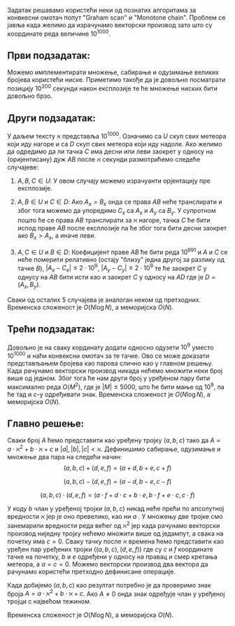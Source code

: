 ﻿Задатак решавамо користећи неки од познатих алгоритама за конвкесни омотач попут "Graham scan" и "Monotone chain". Проблем се јавља када желимо да израчунамо векторски производ зато што су кoординате реда величине $10^{1000}$.

## Први подзадатак:
Можемо имплементирати множење, сабирање и одузимање великих бројева користећи ниске. Приметимо такође да је довољно посматрати позицију $10^{200}$ секунди након експлозије те ће множење ниских бити довољно брзо.

## Други подзадатак:
У даљем тексту $\aleph$ представља $10^{1000}$. Означимо са $U$ скуп свих метеора који иду нагоре и са $D$ скуп свих метеора који иду надоле. Ако желимо да одредимо да ли тачка $C$ има десни или леви заокрет у односу на (оријентисану) дуж $AB$ после $\aleph$ секунди размотрићемо следеће случајеве: 

1.  $A,B,C\in U$: У овом случају можемо израчуанти орјентацију пре експлозије. 

2. $A,B\in U$ и $C\in D$: Ако $A_x=B_x$ онда се права $AB$ неће транслирати и због тога можемо да упоредимо $C_x$ са $A_x$ и $A_y$ са $B_y$. У супротном пошто ће се права $AB$ транслирати за $\aleph$ нагоре, тачка $C$ ће бити испод праве $AB$ после експлозије па ће због тога бити десни заокрет ако $B_x>A_x$, а иначе леви.

3. $A,C\in U$ и $B\in D$: Коефицијент праве $AB$ ће бити реда $10^{991}$ и $A$ и $C$ се неће померити релативно (остају "близу" једна другој за разлику од тачке $B$), $|A_x-C_x| \leq 2\cdot 10^9$, $|A_y-C_y| \leq 2\cdot 10^9$ те ће заокрет $C$ у однусу на $AB$ бити исти као и заокрет $C$ у односу на $AD$ где је $D=(A_x,B_y)$.

Сваки од осталих 5 случајева је аналоган неком од претходних. Временска сложеност је $О(N \log N)$, а меморијска $O(N)$.

## Трећи подзадатак:
Довољно је на сваку кординату додати односно одузети $10^9$ уместо $10^{1000}$ и наћи конвексни омотач за те тачке. Ово се може доказати представљањем бројева као парова слично као у главном решењу. Када рачунамо векторски производ никада нећемо 
множити неки број више од једном. Због тога ће нам други број у уређеном пару бити максимално реда $О(M^2)$, где је $|M| \leq 5000$, што ће бити мање од $10^9$, па ће тад и $c$-у одређивати знак. Временска сложеност је $О(N \log N)$, а меморијска $O(N)$.

## Главно решење:
Сваки број $A$ ћемо представити као уређену тројку $(a,b,c)$ тако да $A = a\cdot \aleph ^2 + b \cdot \aleph + c$ и $|a|,|b|,|c| < \aleph$. Дефинишимо сабирање, одузимање и множење два пара на следећи начин:
 $$(a,b,c) + (d,e,f) = (a + d, b+e, c+f)$$
 
$$(a,b,c) - (d,e,f) = (a-d, b-e, c-f)$$

$$(a,b,c)\cdot (d,e,f) = (a\cdot f + d\cdot c + b \cdot e, b\cdot f + e\cdot c, c \cdot f)$$

У коду $b$ члан у уређеној тројки $(a,b,c)$ никад неће прећи по апсолутној вредности $\aleph$ јер је оно превелико, као ни $a$ . У множењу две тројке смо занемарили вредности реда већег од $\aleph ^2$ јер када рачунамо векторски производ ниједну тројку нећемо множити више од једампут, а свака на почетку има $c = 0$.  Сваку тачку после $\aleph$ времена ћемо представити као уређен пар уређених тројки $((a,b,c),(d,e,f))$ где су $c$ и $f$ координате тачке на почетку, $b$ и $e$ одређени у односу на правац и смер кретања метеора, а $a = c = 0$. Можемо векторски производ два вектора да рачунамо користећи претходно дефинисане операције. 

Када добијемо $(a,b,c)$ као резултат потребно је да проверимо знак броја $A = a\cdot \aleph^2 + b\cdot \aleph +c$. Ако $А\neq 0$ онда знак одређује члан у уређеној тројци с највећом тежином.

Временска сложеност је $O(N \log N)$, а меморијска $O(N)$.
